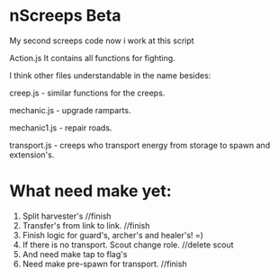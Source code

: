 # nScreeps Beta
My second screeps code now i work at this script

Action.js It contains all functions for fighting.

I think other files understandable in the name besides:

creep.js - similar functions for the creeps.

mechanic.js - upgrade ramparts.

mechanic1.js - repair roads.

transport.js - creeps who transport energy from storage to spawn and extension's.

# What need make yet:
1. Split harvester's //finish
2. Transfer's from link to link. //finish
3. Finish logic for guard's, archer's and healer's! =)
4. If there is no transport. Scout change role. //delete scout
5. And need make tap to flag's
6. Need make pre-spawn for transport. //finish
